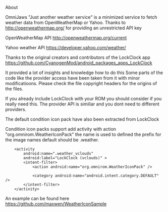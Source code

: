 About

OmniJaws "Just another weather service" is a minimized service to fetch weather data from OpenWeatherMap or Yahoo. Thanks to http://openweathermap.org/ for providing an unrestricted API key

OpenWeatherMap API http://openweathermap.org/current

Yahoo weather API https://developer.yahoo.com/weather/

Thanks to the original creators and contributors of the LockClock app https://github.com/CyanogenMod/android_packages_apps_LockClock

It provided a lot of insights and knowledge how to do this Some parts of the code like the provider access have been taken from it with minor modificatioons. Please check the file copyright headers for the origins of the files.

If you already include LockClock with your ROM you should consider if you really need this. The provider API is similiar and you dont need to different providers.

The default condition icon pack have also been extracted from LockClock

Condition icon packs support add activity with action "org.omnirom.WeatherIconPack" the name is used to defined the prefix for the image names default should be .weather.

        <activity
            android:name=".weather_vclouds"
            android:label="LockClock (vclouds)" >
            <intent-filter>
                <action android:name="org.omnirom.WeatherIconPack" />

                <category android:name="android.intent.category.DEFAULT" />
            </intent-filter>
        </activity>
An example can be found here https://github.com/maxwen/WeatherIconSample

